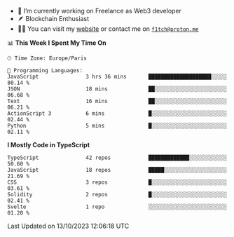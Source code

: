 - 🔭 I’m currently working on Freelance as Web3 developer
- 🪶 Blockchain Enthusiast
- 👨‍💻 You can visit my [website](https://f1tch.xyz) or contact me on [`f1tch@proton.me`](mailto:f1tch@proton.me)

<!--START_SECTION:waka-->
📊 **This Week I Spent My Time On** 

```text
🕑︎ Time Zone: Europe/Paris

💬 Programming Languages: 
JavaScript               3 hrs 36 mins       ████████████████████░░░░░   80.14 % 
JSON                     18 mins             ██░░░░░░░░░░░░░░░░░░░░░░░   06.68 % 
Text                     16 mins             ██░░░░░░░░░░░░░░░░░░░░░░░   06.21 % 
ActionScript 3           6 mins              █░░░░░░░░░░░░░░░░░░░░░░░░   02.44 % 
Python                   5 mins              █░░░░░░░░░░░░░░░░░░░░░░░░   02.11 % 
```

**I Mostly Code in TypeScript** 

```text
TypeScript               42 repos            █████████████░░░░░░░░░░░░   50.60 % 
JavaScript               18 repos            █████░░░░░░░░░░░░░░░░░░░░   21.69 % 
CSS                      3 repos             █░░░░░░░░░░░░░░░░░░░░░░░░   03.61 % 
Solidity                 2 repos             █░░░░░░░░░░░░░░░░░░░░░░░░   02.41 % 
Svelte                   1 repo              ░░░░░░░░░░░░░░░░░░░░░░░░░   01.20 % 
```




 Last Updated on 13/10/2023 12:06:18 UTC
<!--END_SECTION:waka-->
